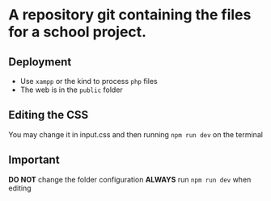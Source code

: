 # A repository git containing the files for a school project.

## Deployment

- Use `xampp` or the kind to process `php` files
- The web is in the `public` folder

## Editing the CSS

You may change it in input.css and then running `npm run dev` on the terminal

## Important

**DO NOT** change the folder configuration
**ALWAYS** run `npm run dev` when editing